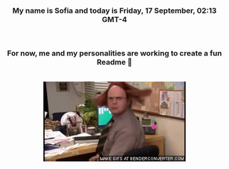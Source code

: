 


<div align="center">
<h3 >My name is Sofia and today is Friday, 17 September, 02:13 GMT-4</h3><br>
<h3 >For now, me and my personalities are working to create a fun Readme 👋
</h3><br>
<img src='img/dwight.gif' alt='working...'/>
</div>
